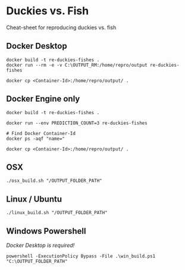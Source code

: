 # Duckies vs. Fish
Cheat-sheet for reproducing duckies vs. fish

## Docker Desktop
`````commandline
docker build -t re-duckies-fishes .
docker run --rm -e -v C:\OUTPUT_RM:/home/repro/output re-duckies-fishes

docker cp <Container-Id>:/home/repro/output/ .
`````

## Docker Engine only
`````commandline
docker build -t re-duckies-fishes .

docker run --env PREDICTION_COUNT=3 re-duckies-fishes

# Find Docker Container-Id
docker ps -aqf "name="

docker cp <Container-Id>:/home/repro/output/ .
`````

## OSX
````commandline
./osx_build.sh "/OUTPUT_FOLDER_PATH"
````

## Linux / Ubuntu
````commandline
./linux_build.sh "/OUTPUT_FOLDER_PATH"
````

## Windows Powershell
_Docker Desktop is required!_
````commandline
powershell -ExecutionPolicy Bypass -File .\win_build.ps1 "C:\OUTPUT_FOLDER_PATH"
````